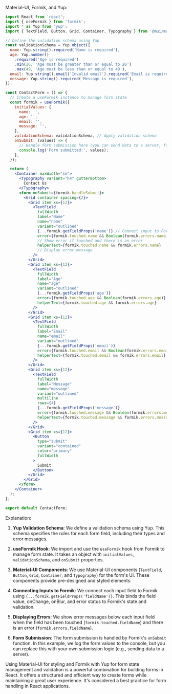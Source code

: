 Material-UI, Formik, and Yup:
```jsx
import React from 'react';
import { useFormik } from 'formik'; 
import * as Yup from 'yup'; 
import { TextField, Button, Grid, Container, Typography } from '@mui/material'; 

// Define the validation schema using Yup
const validationSchema = Yup.object({
  name: Yup.string().required('Name is required'),
  age: Yup.number()
    .required('Age is required')
    .min(26, 'Age must be greater than or equal to 26')
    .max(49, 'Age must be less than or equal to 49'),
  email: Yup.string().email('Invalid email').required('Email is required'),
  message: Yup.string().required('Message is required'),
});

const ContactForm = () => {
  // Create a useFormik instance to manage form state
  const formik = useFormik({
    initialValues: {
      name: '',
      age: '',
      email: '',
      message: '',
    },
    validationSchema: validationSchema, // Apply validation schema
    onSubmit: (values) => {
      // Handle form submission here (you can send data to a server, for example)
      console.log('Form submitted:', values);
    },
  });

  return (
    <Container maxWidth="sm">
      <Typography variant="h4" gutterBottom>
        Contact Us
      </Typography>
      <form onSubmit={formik.handleSubmit}>
        <Grid container spacing={2}>
          <Grid item xs={12}>
            <TextField
              fullWidth
              label="Name"
              name="name"
              variant="outlined"
              {...formik.getFieldProps('name')} // Connect input to Formik
              error={formik.touched.name && Boolean(formik.errors.name)} 
              // Show error if touched and there is an error
              helperText={formik.touched.name && formik.errors.name} 
              // Display error message
            />
          </Grid>
          <Grid item xs={12}>
            <TextField
              fullWidth
              label="Age"
              name="age"
              variant="outlined"
              {...formik.getFieldProps('age')}
              error={formik.touched.age && Boolean(formik.errors.age)}
              helperText={formik.touched.age && formik.errors.age}
            />
          </Grid>
          <Grid item xs={12}>
            <TextField
              fullWidth
              label="Email"
              name="email"
              variant="outlined"
              {...formik.getFieldProps('email')}
              error={formik.touched.email && Boolean(formik.errors.email)}
              helperText={formik.touched.email && formik.errors.email}
            />
          </Grid>
          <Grid item xs={12}>
            <TextField
              fullWidth
              label="Message"
              name="message"
              variant="outlined"
              multiline
              rows={4}
              {...formik.getFieldProps('message')}
              error={formik.touched.message && Boolean(formik.errors.message)}
              helperText={formik.touched.message && formik.errors.message}
            />
          </Grid>
          <Grid item xs={12}>
            <Button
              type="submit"
              variant="contained"
              color="primary"
              fullWidth
            >
              Submit
            </Button>
          </Grid>
        </Grid>
      </form>
    </Container>
  );
};

export default ContactForm;
```

Explanation:

1. **Yup Validation Schema**: We define a validation schema using Yup. This schema specifies the rules for each form field, including their types and error messages.

2. **useFormik Hook**: We import and use the `useFormik` hook from Formik to manage form state. It takes an object with `initialValues`, `validationSchema`, and `onSubmit` properties.

3. **Material-UI Components**: We use Material-UI components (`TextField`, `Button`, `Grid`, `Container`, and `Typography`) for the form's UI. These components provide pre-designed and styled elements.

4. **Connecting Inputs to Formik**: We connect each input field to Formik using `{...formik.getFieldProps('fieldName')}`. This binds the field value, onChange, onBlur, and error status to Formik's state and validation.

5. **Displaying Errors**: We show error messages below each input field when the field has been touched (`formik.touched.fieldName`) and there is an error (`formik.errors.fieldName`).

6. **Form Submission**: The form submission is handled by Formik's `onSubmit` function. In this example, we log the form values to the console, but you can replace this with your own submission logic (e.g., sending data to a server).

Using Material-UI for styling and Formik with Yup for form state management and validation is a powerful combination for building forms in React. It offers a structured and efficient way to create forms while maintaining a great user experience. It's considered a best practice for form handling in React applications.